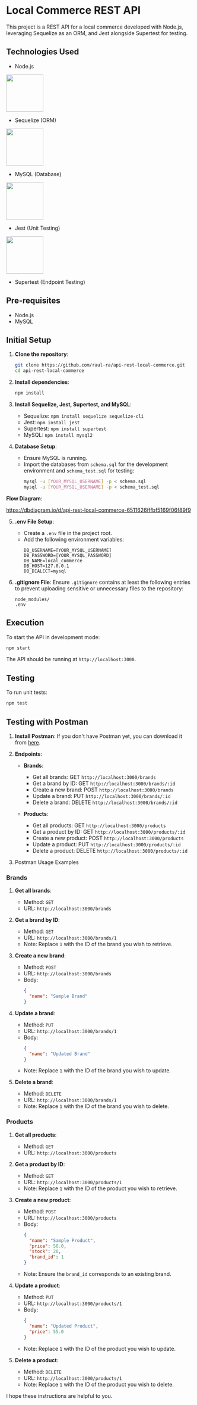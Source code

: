 # Local Commerce REST API

This project is a REST API for a local commerce developed with Node.js, leveraging Sequelize as an ORM, and Jest alongside Supertest for testing.

## Technologies Used

- Node.js

<img src="https://cdn.jsdelivr.net/gh/devicons/devicon/icons/nodejs/nodejs-original-wordmark.svg" width="100px" >

- Sequelize (ORM)

<img src="https://cdn.jsdelivr.net/gh/devicons/devicon/icons/sequelize/sequelize-original-wordmark.svg" width="100px">

- MySQL (Database)

<img src="https://cdn.jsdelivr.net/gh/devicons/devicon/icons/mysql/mysql-original-wordmark.svg" width="100px">

- Jest (Unit Testing)


<img src="https://cdn.jsdelivr.net/gh/devicons/devicon/icons/jest/jest-plain.svg" width="100px">


- Supertest (Endpoint Testing)

## Pre-requisites

- Node.js
- MySQL

## Initial Setup

1. **Clone the repository**:
   ```bash
   git clone https://github.com/raul-ra/api-rest-local-commerce.git
   cd api-rest-local-commerce
   ```

2. **Install dependencies**:
   ```bash
   npm install
   ```

3. **Install Sequelize, Jest, Supertest, and MySQL**:
   - Sequelize: `npm install sequelize sequelize-cli`
   - Jest: `npm install jest`
   - Supertest: `npm install supertest`
   - MySQL: `npm install mysql2`

4. **Database Setup**:
   - Ensure MySQL is running.
   - Import the databases from `schema.sql` for the development environment and `schema_test.sql` for testing:
     ```bash
     mysql -u [YOUR_MYSQL_USERNAME] -p < schema.sql
     mysql -u [YOUR_MYSQL_USERNAME] -p < schema_test.sql
     ```

**Flow Diagram**:

https://dbdiagram.io/d/api-rest-local-commerce-6511626fffbf5169f06f89f9

5. **.env File Setup**:
   - Create a `.env` file in the project root.
   - Add the following environment variables:
     ```
     DB_USERNAME=[YOUR_MYSQL_USERNAME]
     DB_PASSWORD=[YOUR_MYSQL_PASSWORD]
     DB_NAME=local_commerce
     DB_HOST=127.0.0.1
     DB_DIALECT=mysql
     ```

6. **.gitignore File**:
   Ensure `.gitignore` contains at least the following entries to prevent uploading sensitive or unnecessary files to the repository:
   ```
   node_modules/
   .env
   ```

## Execution

To start the API in development mode:
```bash
npm start
```

The API should be running at `http://localhost:3000`.

## Testing

To run unit tests:
```bash
npm test
```

## Testing with Postman

1. **Install Postman**: If you don't have Postman yet, you can download it from [here](https://www.postman.com/downloads/).

2. **Endpoints**:
   - **Brands**:
     - Get all brands: GET `http://localhost:3000/brands`
     - Get a brand by ID: GET `http://localhost:3000/brands/:id`
     - Create a new brand: POST `http://localhost:3000/brands`
     - Update a brand: PUT `http://localhost:3000/brands/:id`
     - Delete a brand: DELETE `http://localhost:3000/brands/:id`
   
   - **Products**:
     - Get all products: GET `http://localhost:3000/products`
     - Get a product by ID: GET `http://localhost:3000/products/:id`
     - Create a new product: POST `http://localhost:3000/products`
     - Update a product: PUT `http://localhost:3000/products/:id`
     - Delete a product: DELETE `http://localhost:3000/products/:id`

3. Postman Usage Examples

### Brands

1. **Get all brands**:
   - Method: `GET`
   - URL: `http://localhost:3000/brands`

2. **Get a brand by ID**:
   - Method: `GET`
   - URL: `http://localhost:3000/brands/1`
   - Note: Replace `1` with the ID of the brand you wish to retrieve.

3. **Create a new brand**:
   - Method: `POST`
   - URL: `http://localhost:3000/brands`
   - Body:
     ```json
     {
       "name": "Sample Brand"
     }
     ```

4. **Update a brand**:
   - Method: `PUT`
   - URL: `http://localhost:3000/brands/1`
   - Body:
     ```json
     {
       "name": "Updated Brand"
     }
     ```
   - Note: Replace `1` with the ID of the brand you wish to update.

5. **Delete a brand**:
   - Method: `DELETE`
   - URL: `http://localhost:3000/brands/1`
   - Note: Replace `1` with the ID of the brand you wish to delete.

### Products

1. **Get all products**:
   - Method: `GET`
   - URL: `http://localhost:3000/products`

2. **Get a product by ID**:
   - Method: `GET`
   - URL: `http://localhost:3000/products/1`
   - Note: Replace `1` with the ID of the product you wish to retrieve.

3. **Create a new product**:
   - Method: `POST`
   - URL: `http://localhost:3000/products`
   - Body:
     ```json
     {
       "name": "Sample Product",
       "price": 50.0,
       "stock": 20,
       "brand_id": 1
     }
     ```
   - Note: Ensure the `brand_id` corresponds to an existing brand.

4. **Update a product**:
   - Method: `PUT`
   - URL: `http://localhost:3000/products/1`
   - Body:
     ```json
     {
       "name": "Updated Product",
       "price": 55.0
     }
     ```
   - Note: Replace `1` with the ID of the product you wish to update.

5. **Delete a product**:
   - Method: `DELETE`
   - URL: `http://localhost:3000/products/1`
   - Note: Replace `1` with the ID of the product you wish to delete.

I hope these instructions are helpful to you.
